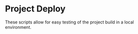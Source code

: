 # Project Deploy

These scripts allow for easy testing of the project build in a local environment.
